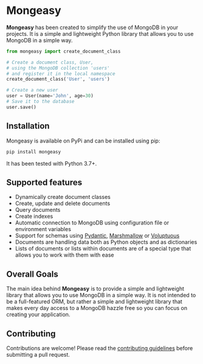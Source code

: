 # Mongeasy

**Mongeasy** has been created to simplify the use of MongoDB in your projects. It is a simple and lightweight Python library that allows you to use MongoDB in a simple way.

```python
from mongeasy import create_document_class

# Create a document class, User, 
# using the MongoDB collection 'users' 
# and register it in the local namespace
create_document_class('User', 'users')

# Create a new user
user = User(name='John', age=30)
# Save it to the database
user.save()
```	

## Installation
Mongeasy is available on PyPi and can be installed using pip:
```bash
pip install mongeasy
```
It has been tested with Python 3.7+.

## Supported features
- Dynamically create document classes
- Create, update and delete documents
- Query documents
- Create indexes
- Automatic connection to MongoDB using configuration file or environment variables
- Support for schemas using [Pydantic](https://pydantic-docs.helpmanual.io/), [Marshmallow](https://marshmallow.readthedocs.io/en/stable/) or [Voluptuous](http://alecthomas.github.io/voluptuous/docs/_build/html/index.html)
- Documents are handling data both as Python objects and as dictionaries
- Lists of documents or lists within documents are of a special type that allows you to work with them with ease

## Overall Goals
The main idea behind **Mongeasy** is to provide a simple and lightweight library that allows you to use MongoDB in a simple way. It is not intended to be a full-featured ORM, but rather a simple and lightweight library that makes every day access to a MongoDB hazzle free so you can focus on creating your application.

## Contributing
Contributions are welcome! Please read the [contributing guidelines](CONTRIBUTING.md) before submitting a pull request.

